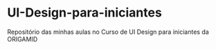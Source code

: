 # UI-Design-para-iniciantes
Repositório das minhas aulas no Curso de UI Design para iniciantes da ORIGAMID

